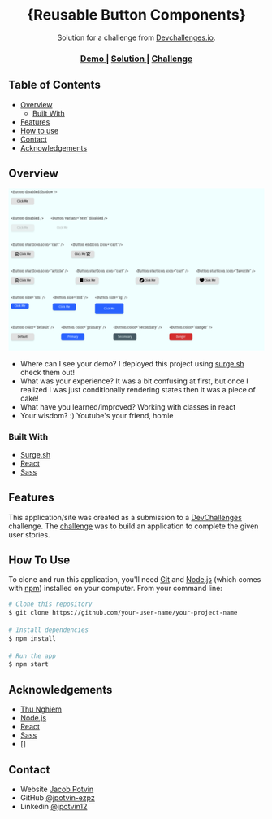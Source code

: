 <!-- Please update value in the {}  -->

<h1 align="center">{Reusable Button Components}</h1>

<div align="center">
   Solution for a challenge from  <a href="http://devchallenges.io" target="_blank">Devchallenges.io</a>.
</div>

<div align="center">
  <h3>
    <a href="https://tough-growth.surge.sh">
      Demo
    </a>
    <span> | </span>
    <a href="https://github.com/jpotvin-ezpz/button-components">
      Solution
    </a>
    <span> | </span>
    <a href="https://devchallenges.io/challenges/ohgVTyJCbm5OZyTB2gNY">
      Challenge
    </a>
  </h3>
</div>

<!-- TABLE OF CONTENTS -->

## Table of Contents

- [Overview](#overview)
  - [Built With](#built-with)
- [Features](#features)
- [How to use](#how-to-use)
- [Contact](#contact)
- [Acknowledgements](#acknowledgements)

<!-- OVERVIEW -->

## Overview

![screenshot](https://github.com/jpotvin-ezpz/button-components/blob/main/src/screenshots/Screenshot_2021-03-22%20Reusable%20Button%20Component.png)

- Where can I see your demo?
  I deployed this project using [surge.sh](https://surge.sh/) check them out!
- What was your experience?
  It was a bit confusing at first, but once I realized I was just conditionally rendering states then it was a piece of cake!
- What have you learned/improved?
  Working with classes in react
- Your wisdom? :)
  Youtube's your friend, homie

### Built With

<!-- This section should list any major frameworks that you built your project using. Here are a few examples.-->

- [Surge.sh](https://surge.sh/)
- [React](https://reactjs.org/)
- [Sass](https://sass-lang.com/)

## Features

<!-- List the features of your application or follow the template. Don't share the figma file here :) -->

This application/site was created as a submission to a [DevChallenges](https://devchallenges.io/challenges) challenge. The [challenge](https://devchallenges.io/challenges/ohgVTyJCbm5OZyTB2gNY) was to build an application to complete the given user stories.

## How To Use

<!-- This is an example, please update according to your application -->

To clone and run this application, you'll need [Git](https://git-scm.com) and [Node.js](https://nodejs.org/en/download/) (which comes with [npm](http://npmjs.com)) installed on your computer. From your command line:

```bash
# Clone this repository
$ git clone https://github.com/your-user-name/your-project-name

# Install dependencies
$ npm install

# Run the app
$ npm start
```

## Acknowledgements

<!-- This section should list any articles or add-ons/plugins that helps you to complete the project. This is optional but it will help you in the future. For exmpale -->

- [Thu Nghiem](https://dev.to/nghiemthu)
- [Node.js](https://nodejs.org/)
- [React](https://reactjs.org/)
- [Sass](https://sass-lang.com)
- []

## Contact

- Website [Jacob Potvin](https://jacobpotvin.me)
- GitHub [@jpotvin-ezpz](https://github.com/jpotvin-ezpz)
- Linkedin [@jpotvin12](https://www.linkedin.com/in/jpotvin12/)
